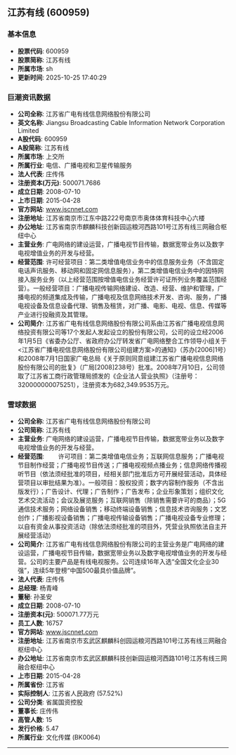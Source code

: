 ## 江苏有线 (600959)

### 基本信息

- **股票代码**: 600959
- **股票简称**: 江苏有线
- **所属市场**: sh
- **更新时间**: 2025-10-25 17:40:29

### 巨潮资讯数据

- **公司全称**: 江苏省广电有线信息网络股份有限公司
- **英文名称**: Jiangsu Broadcasting Cable Information Network Corporation Limited
- **A股代码**: 600959
- **A股简称**: 江苏有线
- **所属市场**: 上交所
- **所属行业**: 电信、广播电视和卫星传输服务
- **法人代表**: 庄传伟
- **注册资本(万元)**: 500071.7686
- **成立日期**: 2008-07-10
- **上市日期**: 2015-04-28
- **官方网站**: www.jscnnet.com
- **注册地址**: 江苏省南京市江东中路222号南京市奥体体育科技中心六楼
- **办公地址**: 江苏省南京市麒麟科技创新园运粮河西路101号江苏有线三网融合枢纽中心
- **主营业务**: 广电网络的建设运营，广播电视节目传输，数据宽带业务以及数字电视增值业务的开发与经营。
- **经营范围**: 许可经营项目：第二类增值电信业务中的信息服务业务（不含固定电话声讯服务、移动网和固定网信息服务），第二类增值电信业务中的因特网接入服务业务（以上经营范围按增值电信业务经营许可证所列业务覆盖范围经营）。一般经营项目：广播电视传输网络建设、改造、经营、维护和管理，广播电视的频道集成及传输，广播电视及信息网络技术开发、咨询、服务，广播电视设备及信息设备代理、销售及租赁，对广播、电影、电视、信息、传媒等产业进行投融资及其管理。
- **公司简介**: 江苏省广电有线信息网络股份有限公司系由江苏省广播电视信息网络投资有限公司等17个发起人发起设立的股份有限公司，公司的设立经2006年1月5日《省委办公厅、省政府办公厅转发省广电网络整合工作领导小组关于<江苏省广播电视信息网络股份有限公司组建方案>的通知》（苏办[2006]1号）和2008年7月1日国家广电总局《关于原则同意组建江苏省广播电视信息网络股份有限公司的批复》（广局[2008]238号）批准。2008年7月10日，公司领取了江苏省工商行政管理局颁发的《企业法人营业执照》（注册号：320000000075251），注册资本为682,349.9535万元。

### 雪球数据

- **公司全称**: 江苏省广电有线信息网络股份有限公司
- **公司简称**: 江苏有线
- **主营业务**: 广电网络的建设运营，广播电视节目传输，数据宽带业务以及数字电视增值业务的开发与经营。
- **经营范围**: 　　许可项目：第二类增值电信业务；互联网信息服务；广播电视节目制作经营；广播电视节目传送；广播电视视频点播业务；信息网络传播视听节目（依法须经批准的项目，经相关部门批准后方可开展经营活动，具体经营项目以审批结果为准）。一般项目：股权投资；数字内容制作服务（不含出版发行）；广告设计、代理；广告制作；广告发布；企业形象策划；组织文化艺术交流活动；会议及展览服务；互联网销售（除销售需要许可的商品）；5G通信技术服务；网络设备销售；移动终端设备销售；信息技术咨询服务；文艺创作；广播影视设备销售；广播电视传输设备销售；广播电视设备专业修理；以自有资金从事投资活动（除依法须经批准的项目外，凭营业执照依法自主开展经营活动）
- **公司简介**: 江苏省广电有线信息网络股份有限公司的主营业务是广电网络的建设运营，广播电视节目传输，数据宽带业务以及数字电视增值业务的开发与经营。公司的主要产品是有线电视服务。公司连续16年入选“全国文化企业30强”，连续5年登榜“中国500最具价值品牌”。
- **法人代表**: 庄传伟
- **总经理**: 杨青峰
- **董秘**: 孙圣安
- **成立日期**: 2008-07-10
- **注册资本(元)**: 500071.77万元
- **员工人数**: 16757
- **官方网站**: www.jscnnet.com
- **注册地址**: 江苏省南京市玄武区麒麟科创园运粮河西路101号江苏有线三网融合枢纽中心
- **办公地址**: 江苏省南京市玄武区麒麟科技创新园运粮河西路101号江苏有线三网融合枢纽中心
- **上市日期**: 2015-04-28
- **所属省份**: 江苏省
- **实际控制人**: 江苏省人民政府 (57.52%)
- **公司分类**: 省属国资控股
- **董事长**: 庄传伟
- **高管人数**: 15
- **发行价格**: 5.47
- **所属行业**: 文化传媒 (BK0064)

---